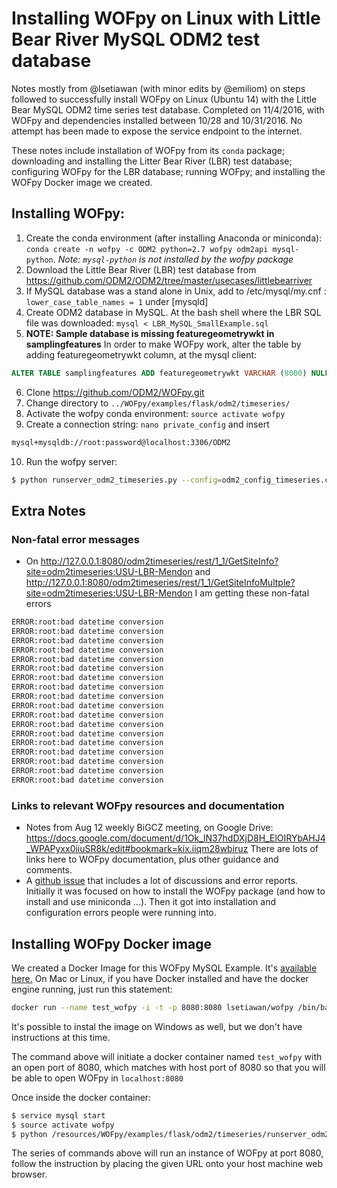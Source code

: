 # Installing WOFpy on Linux with Little Bear River MySQL ODM2 test database

Notes mostly from @lsetiawan (with minor edits by @emiliom) on steps followed to successfully install WOFpy on Linux (Ubuntu 14) with the Little Bear MySQL ODM2 time series test database. Completed on 11/4/2016, with WOFpy and dependencies installed between 10/28 and 10/31/2016. No attempt has been made to expose the service endpoint to the internet.

These notes include installation of WOFpy from its `conda` package; downloading and installing the Litter Bear River (LBR) test database; configuring WOFpy for the LBR database; running WOFpy; and installing the WOFpy Docker image we created.

## Installing WOFpy:
1. Create the conda environment (after installing Anaconda or miniconda): `conda create -n wofpy -c ODM2 python=2.7 wofpy odm2api mysql-python`. *Note: `mysql-python` is not installed by the wofpy package*
2. Download the Little Bear River (LBR) test database from https://github.com/ODM2/ODM2/tree/master/usecases/littlebearriver
3.  If MySQL database was a stand alone in Unix, add to /etc/mysql/my.cnf : `lower_case_table_names = 1` under [mysqld]
4. Create ODM2 database in MySQL. At the bash shell where the LBR SQL file was downloaded: `mysql < LBR_MySQL_SmallExample.sql`
5. **NOTE: Sample database is missing featuregeometrywkt in samplingfeatures** In order to make WOFpy work, alter the table by adding featuregeometrywkt column, at the mysql client:
```sql
ALTER TABLE samplingfeatures ADD featuregeometrywkt VARCHAR (8000) NULL;
```
6. Clone https://github.com/ODM2/WOFpy.git
7. Change directory to `../WOFpy/examples/flask/odm2/timeseries/`
8. Activate the wofpy conda environment: `source activate wofpy`
9. Create a connection string: `nano private_config` and insert
``` bash
mysql+mysqldb://root:password@localhost:3306/ODM2
```
10. Run the wofpy server:
``` bash
$ python runserver_odm2_timeseries.py --config=odm2_config_timeseries.cfg --connection=private_config
```

## Extra Notes

### Non-fatal error messages
- On http://127.0.0.1:8080/odm2timeseries/rest/1_1/GetSiteInfo?site=odm2timeseries:USU-LBR-Mendon and http://127.0.0.1:8080/odm2timeseries/rest/1_1/GetSiteInfoMultple?site=odm2timeseries:USU-LBR-Mendon I am getting these non-fatal errors
``` bash
ERROR:root:bad datetime conversion
ERROR:root:bad datetime conversion
ERROR:root:bad datetime conversion
ERROR:root:bad datetime conversion
ERROR:root:bad datetime conversion
ERROR:root:bad datetime conversion
ERROR:root:bad datetime conversion
ERROR:root:bad datetime conversion
ERROR:root:bad datetime conversion
ERROR:root:bad datetime conversion
ERROR:root:bad datetime conversion
ERROR:root:bad datetime conversion
ERROR:root:bad datetime conversion
ERROR:root:bad datetime conversion
ERROR:root:bad datetime conversion
ERROR:root:bad datetime conversion
ERROR:root:bad datetime conversion
ERROR:root:bad datetime conversion
```

### Links to relevant WOFpy resources and documentation
- Notes from Aug 12 weekly BiGCZ meeting, on Google Drive:
https://docs.google.com/document/d/1Ok_lN37hdDXjD8H_ElOIRYbAHJ4_WPAPyxx0iiuSR8k/edit#bookmark=kix.iiqm28wbiruz
There are lots of links here to WOFpy documentation, plus other guidance and comments.
- A [github issue](https://github.com/ODM2/WOFpy/issues/59) that includes a lot of discussions and error reports. 
Initially it was focused on how to install the WOFpy package (and how to install and use miniconda ...). Then it got into installation and configuration errors people were running into.

## Installing WOFpy Docker image
We created a Docker Image for this WOFpy MySQL Example. It's [available here.](https://hub.docker.com/r/lsetiawan/wofpy/) On Mac or Linux, if you have Docker installed and have the docker engine running, just run this statement:
```bash
docker run --name test_wofpy -i -t -p 8080:8080 lsetiawan/wofpy /bin/bash
```
It's possible to instal the image on Windows as well, but we don't have instructions at this time.

The command above will initiate a docker container named `test_wofpy` with an open port of 8080, which matches with host port of 8080 so that you will be able to open WOFpy in `localhost:8080`

Once inside the docker container:
```bash
$ service mysql start
$ source activate wofpy
$ python /resources/WOFpy/examples/flask/odm2/timeseries/runserver_odm2_timeseries.py --config=/resources/WOFpy/examples/flask/odm2/timeseries/odm2_config_timeseries.cfg --connection=/resources/WOFpy/examples/flask/odm2/timeseries/private_config --port=8080
```

The series of commands above will run an instance of WOFpy at port 8080, follow the instruction by placing the given URL onto your host machine web browser.
